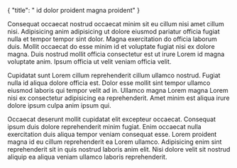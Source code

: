 {
  "title": " id dolor proident magna proident"
}

Consequat occaecat nostrud occaecat minim sit eu cillum nisi amet cillum nisi. Adipisicing anim adipisicing ut dolore eiusmod pariatur officia fugiat nulla et tempor tempor sint dolor. Magna exercitation do officia laborum duis. Mollit occaecat do esse minim id et voluptate fugiat nisi ex dolore magna. Duis nostrud mollit officia consectetur est ut irure Lorem id magna voluptate anim. Ipsum officia ut velit veniam officia velit.

Cupidatat sunt Lorem cillum reprehenderit cillum ullamco nostrud. Fugiat nulla id aliqua dolore officia est. Dolor esse mollit sint tempor ullamco eiusmod laboris qui tempor velit ad in. Ullamco magna Lorem magna Lorem nisi ex consectetur adipisicing ea reprehenderit. Amet minim est aliqua irure dolore ipsum culpa anim ipsum qui.

Occaecat deserunt mollit cupidatat elit excepteur occaecat. Consequat ipsum duis dolore reprehenderit minim fugiat. Enim occaecat nulla exercitation duis aliqua tempor veniam consequat esse. Lorem proident magna id eu cillum reprehenderit ea Lorem ullamco. Adipisicing enim sint reprehenderit sit in quis nostrud laboris anim elit. Nisi dolore velit sit nostrud aliquip ea aliqua veniam ullamco laboris reprehenderit.